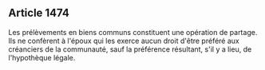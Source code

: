 Article 1474
----
Les prélèvements en biens communs constituent une opération de partage. Ils ne
confèrent à l'époux qui les exerce aucun droit d'être préféré aux créanciers de
la communauté, sauf la préférence résultant, s'il y a lieu, de l'hypothèque
légale.
